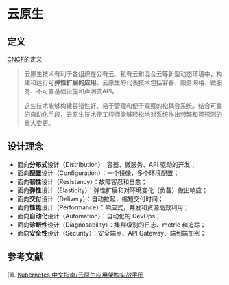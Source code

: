 # 云原生

## 定义

[CNCF的定义](https://github.com/cncf/toc/blob/main/DEFINITION.md#%E4%B8%AD%E6%96%87%E7%89%88%E6%9C%AC)

> 云原生技术有利于各组织在公有云、私有云和混合云等新型动态环境中，构建和运行**可弹性扩展的应用**。云原生的代表技术包括容器、服务网格、微服务、不可变基础设施和声明式API。
>
> 这些技术能够构建容错性好、易于管理和便于观察的松耦合系统。结合可靠的自动化手段，云原生技术使工程师能够轻松地对系统作出频繁和可预测的重大变更。

## 设计理念

- 面向**分布式**设计（Distribution）：容器、微服务、API 驱动的开发；
- 面向**配置**设计（Configuration）：一个镜像，多个环境配置；
- 面向**韧性**设计（Resistancy）：故障容忍和自愈；
- 面向**弹性**设计（Elasticity）：弹性扩展和对环境变化（负载）做出响应；
- 面向**交付**设计（Delivery）：自动拉起，缩短交付时间；
- 面向**性能**设计（Performance）：响应式，并发和资源高效利用；
- 面向**自动化**设计（Automation）：自动化的 DevOps；
- 面向**诊断性**设计（Diagnosability）：集群级别的日志、metric 和追踪；
- 面向**安全性**设计（Security）：安全端点、API Gateway、端到端加密；



## 参考文献

[1].  [Kubernetes 中文指南/云原生应用架构实战手册](https://jimmysong.io/kubernetes-handbook)